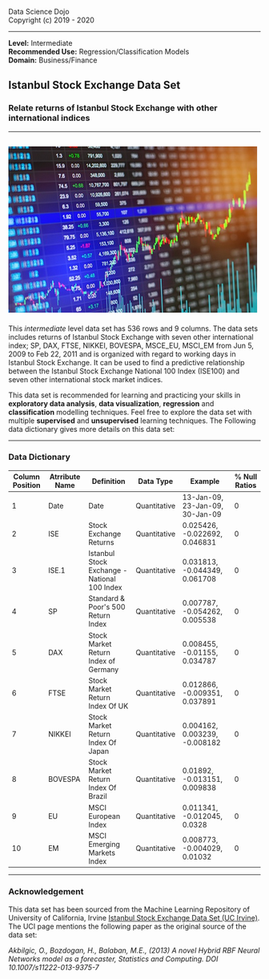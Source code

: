 Data Science Dojo <br/>
Copyright (c) 2019 - 2020

---

**Level:** Intermediate <br/>
**Recommended Use:** Regression/Classification Models<br/>
**Domain:** Business/Finance<br/> 

## Istanbul Stock Exchange Data Set 

### Relate returns of Istanbul Stock Exchange with other international indices 


---
![](9.jpg)
---

This *intermediate* level data set has 536 rows and 9 columns.
The data sets includes returns of Istanbul Stock Exchange with seven other international index; SP, DAX, FTSE, NIKKEI, BOVESPA, MSCE_EU, MSCI_EM from Jun 5, 2009 to Feb 22, 2011 and is organized with regard to working days in Istanbul Stock Exchange.
It can be used to find a predictive relationship between the Istanbul Stock Exchange National 100 Index (ISE100) and seven other international stock market indices.

This data set is recommended for learning and practicing your skills in **exploratory data analysis**, **data visualization**, **regression** and **classification** modelling techniques. 
Feel free to explore the data set with multiple **supervised** and **unsupervised** learning techniques. The Following data dictionary gives more details on this data set:

---

### Data Dictionary 

| Column   Position 	| Atrribute Name 	| Definition                                   	| Data Type    	| Example                         	| % Null Ratios 	|
|-------------------	|----------------	|----------------------------------------------	|--------------	|---------------------------------	|---------------	|
| 1                 	| Date           	| Date                                         	| Quantitative 	| 13-Jan-09, 23-Jan-09, 30-Jan-09 	| 0             	|
| 2                 	| ISE            	| Stock Exchange Returns                       	| Quantitative 	| 0.025426, -0.022692, 0.046831   	| 0             	|
| 3                 	| ISE.1          	| Istanbul Stock Exchange - National 100 Index 	| Quantitative 	| 0.031813, -0.044349, 0.061708   	| 0             	|
| 4                 	| SP             	| Standard & Poor's 500 Return Index           	| Quantitative 	| 0.007787, -0.054262, 0.005538   	| 0             	|
| 5                 	| DAX            	| Stock Market Return Index of Germany         	| Quantitative 	| 0.008455, -0.01155, 0.034787    	| 0             	|
| 6                 	| FTSE           	| Stock Market Return Index Of UK              	| Quantitative 	| 0.012866, -0.009351, 0.037891   	| 0             	|
| 7                 	| NIKKEI         	| Stock Market Return Index Of Japan           	| Quantitative 	| 0.004162, 0.003239, -0.008182   	| 0             	|
| 8                 	| BOVESPA        	| Stock Market Return Index Of Brazil          	| Quantitative 	| 0.01892, -0.013151, 0.009838    	| 0             	|
| 9                 	| EU             	| MSCI European Index                          	| Quantitative 	| 0.011341, -0.012045, 0.0328     	| 0             	|
| 10                	| EM             	| MSCI Emerging Markets Index                  	| Quantitative 	| 0.008773, -0.004029, 0.01032    	| 0             	|
---

### Acknowledgement


This data set has been sourced from the Machine Learning Repository of University of California, Irvine [Istanbul Stock Exchange Data Set (UC Irvine)](https://archive.ics.uci.edu/ml/datasets/ISTANBUL+STOCK+EXCHANGE). 
The UCI page mentions the following paper as the original source of the data set:

*Akbilgic, O., Bozdogan, H., Balaban, M.E., (2013) A novel Hybrid RBF Neural Networks model as a forecaster, Statistics and Computing. DOI 10.1007/s11222-013-9375-7*